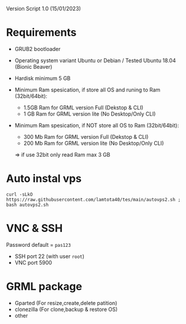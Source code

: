 Version Script 1.0 (15/01/2023)

# Requirements
- GRUB2 bootloader
- Operating system variant Ubuntu or Debian / Tested Ubuntu 18.04 (Bionic Beaver)
- Hardisk minimum 5 GB
- Minimum Ram spesication, if store all OS and runing to Ram (32bit/64bit):
    + 1.5GB Ram for GRML version Full (Dekstop & CLI)
    + 1 GB Ram for GRML version lite (No Desktop/Only CLI)
 - Minimum Ram spesication, if NOT store all OS to Ram (32bit/64bit):
    + 300 Mb Ram for GRML version Full (Dekstop & CLI)
    + 200 Mb Ram for GRML version lite (No Desktop/Only CLI)
 
    => if use 32bit only read Ram max 3 GB

# Auto instal vps

```console  
curl -sLkO https://raw.githubusercontent.com/lamtota40/tes/main/autovps2.sh ; bash autovps2.sh
 ```
# VNC & SSH
Password default = ```pas123```
- SSH port 22 (with user ```root```)
- VNC port 5900

# GRML package
- Gparted (For resize,create,delete patition)
- clonezilla (For clone,backup & restore OS)
- other
